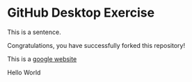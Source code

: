 # GitHub Desktop Exercise

This is a sentence.

Congratulations, you have successfully forked this repository!

This is a [google website](https://www.google.com)

Hello World